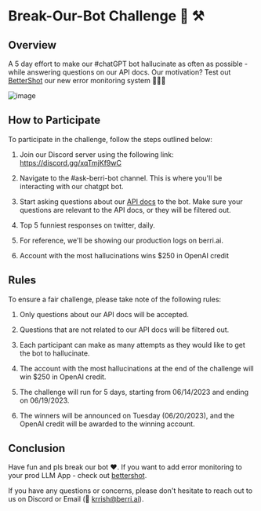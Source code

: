 # Break-Our-Bot Challenge 🥁 ⚒

## Overview 
A 5 day effort to make our #chatGPT bot hallucinate as often as possible - while answering questions on our API docs. Our motivation? Test out [BetterShot](https://github.com/ClerkieAI/bettershot) our new error monitoring system 🚨🚨🚨

![image](https://github.com/ClerkieAI/break-our-bot/assets/17561003/8290d729-b7f9-4a7b-b411-8185e67c9780)

## How to Participate 
To participate in the challenge, follow the steps outlined below: 

1. Join our Discord server using the following link: https://discord.gg/xqTmjKf9wC

2. Navigate to the #ask-berri-bot channel. This is where you'll be interacting with our chatgpt bot.

3. Start asking questions about our [API docs](api.berri.ai/) to the bot. Make sure your questions are relevant to the API docs, or they will be filtered out. 

4. Top 5 funniest responses on twitter, daily. 

5. For reference, we'll be showing our production logs on berri.ai. 

6. Account with the most hallucinations wins $250 in OpenAI credit

## Rules 
To ensure a fair challenge, please take note of the following rules: 

1. Only questions about our API docs will be accepted. 

2. Questions that are not related to our API docs will be filtered out. 

3. Each participant can make as many attempts as they would like to get the bot to hallucinate. 

4. The account with the most hallucinations at the end of the challenge will win $250 in OpenAI credit. 

5. The challenge will run for 5 days, starting from 06/14/2023 and ending on 06/19/2023. 

6. The winners will be announced on Tuesday (06/20/2023), and the OpenAI credit will be awarded to the winning account. 

## Conclusion 
Have fun and pls break our bot ❤️. If you want to add error monitoring to your prod LLM App - check out [bettershot](https://github.com/ClerkieAI/bettershot). 

If you have any questions or concerns, please don't hesitate to reach out to us on Discord or Email (👋 krrish@berri.ai).
